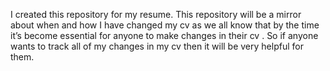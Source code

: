 I created this repository for my resume. This repository will be a mirror about when and how I have changed my cv as we all know that by the time it’s become essential for anyone to make changes in their cv . So if anyone wants to track all of my changes in my cv then it will be very helpful for them. 
